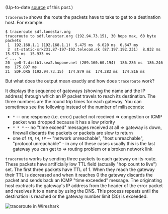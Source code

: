(Up-to-date [source](https://github.com/jreisinger/blog/blob/master/posts/traceroute-explained.md) of this post.)

`traceroute` shows the route the packets have to take to get to a destination host. For example:

    $ traceroute sdf.lonestar.org
    traceroute to sdf.lonestar.org (192.94.73.15), 30 hops max, 60 byte packets
     1  192.168.1.1 (192.168.1.1)  5.475 ms  6.020 ms  6.647 ms
     2  st-static-srk231.87-197-192.telecom.sk (87.197.192.231)  8.832 ms  15.973 ms  15.933 ms
    < ... >
    20  ge8-7.distb1.sea2.hopone.net (209.160.60.194)  186.286 ms  186.246 ms  175.897 ms
    21  SDF.ORG (192.94.73.15)  174.879 ms  174.283 ms  174.816 ms

But what does the output mean exactly and how does `traceroute` work?

It displays the sequence of gateways (showing the name and the IP address) through which an IP packet travels to reach its destination. The three numbers are the round trip times for each gateway. You can sometimes see the following instead of the number of miliseconds:

 * `*` -- one response (i.e. error) packet not received => congestion or ICMP packet was dropped because it has a low priority
 * `* * *` -- no "time exceed" messages received at all => gateway is down, firewall discards the packets or packets are slow to return
 * one of `!N`, `!H`, `!P` -- "network unreachable", "host unreachable", "protocol unreachable" - in any of these cases usually this is the last gateway you can get to => routing problem or a broken network link

`traceroute` works by sending three packets to each gateway on its route. These packets have artificially low TTL field (actually "hop count to live") set. The first three packets have TTL of 1. When they reach the gateway their TTL is decreased and when it reaches 0 the gateway discards the packet and sends back an ICMP "time exceeded" message. The originating host exctracts the gateway's IP address from the header of the error packet and resolves it to a name by using the DNS. This process repeats until the destination is reached or the gateway number limit (30) is exceeded.

![traceroute in Wireshark](https://raw.github.com/jreisinger/blog/master/files/wireshark-traceroute.png "traceroute in Wireshark")
